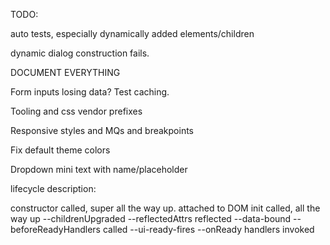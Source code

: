 TODO:

auto tests, especially dynamically added elements/children

dynamic dialog construction fails.

DOCUMENT EVERYTHING

Form inputs losing data? Test caching.

Tooling and css vendor prefixes

Responsive styles and MQs and breakpoints

Fix default theme colors

Dropdown mini text with name/placeholder

lifecycle description:

constructor called, super all the way up.
attached to DOM
init called, all the way up
  --childrenUpgraded
  --reflectedAttrs reflected
  --data-bound
  --beforeReadyHandlers called
  --ui-ready-fires
  --onReady handlers invoked
